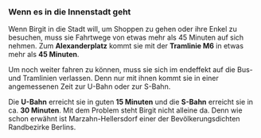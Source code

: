 ### Wenn es in die Innenstadt geht

Wenn Birgit in die Stadt will, um Shoppen zu gehen oder ihre Enkel zu besuchen, muss sie Fahrtwege von etwas mehr als 45 Minuten auf sich nehmen. Zum **Alexanderplatz** kommt sie mit der **Tramlinie M6** in etwas mehr als **45 Minuten**. 

Um noch weiter fahren zu können, muss sie sich im endeffekt auf die Bus- und Tramlinien verlassen. Denn nur mit ihnen kommt sie in einer angemessenen Zeit zur U-Bahn oder zur S-Bahn. 

Die **U-Bahn** erreicht sie in guten **15 Minuten** und die **S-Bahn** erreicht sie in ca. **30 Minuten**.
Mit dem Problem steht Birgit nicht alleine da. Denn wie schon erwähnt ist Marzahn-Hellersdorf einer der Bevölkerungsdichten Randbezirke Berlins.